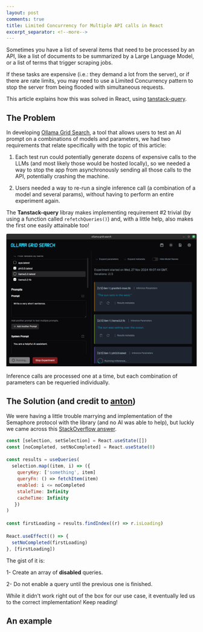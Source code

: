 ```yaml
---
layout: post
comments: true
title: Limited Concurrency for Multiple API calls in React
excerpt_separator: <!--more-->
---
```


Sometimes you have a list of several items that need to be processed by an API, like a list of documents to be summarized by a Large Language Model, or a list of terms that trigger scraping jobs.

If these tasks are expensive (i.e.: they demand a lot from the server), or if there are rate limits, you may need to use a Limited Concurrency pattern to stop the server from being flooded with simultaneous requests.

This article explains how this was solved in React, using [tanstack-query](https://tanstack.com/query/latest).

<!--more-->

## The Problem

In developing [Ollama Grid Search](https://github.com/dezoito/ollama-grid-search), a tool that allows users to test an AI prompt on a combinations of models and parameters, we had two requirements that relate specifically with the topic of this article:

1. Each test run could potentially generate dozens of expensive calls to the LLMs (and most likely those would be hosted locally), so we needed a way to stop the app from asynchronously sending all those calls to the API, potentially crashing the machine.

2. Users needed a way to re-run a single inference call (a combination of a model and several params), without having to perform an entire experiment again.

The **Tanstack-query** libray makes implementing requirement #2 trivial (by using a function called `refetchQueries()`) and, with a little help, also makes the first one easily attainable too!

<img src="https://raw.githubusercontent.com/dezoito/ollama-grid-search/main/screenshots/main.png" alt="Ollama Grid Search interface" width="720">

Inference calls are processed one at a time, but each combination of parameters can be requeried individually.

## The Solution (and credit to [anton](https://stackoverflow.com/users/6090489/anton))

We were having a little trouble marrying and implementation of the Semaphore protocol with the library (and no AI was able to help), but luckly we came across this [StackOverflow answer](https://stackoverflow.com/a/76953016).

```js
const [selection, setSelection] = React.useState([])
const [noCompleted, setNoCompleted] = React.useState(0)

const results = useQueries(
  selection.map((item, i) => ({
    queryKey: ['something', item]
    queryFn: () => fetchItem(item)
    enabled: i <= noCompleted
    staleTime: Infinity
    cacheTime: Infinity
   })
)

const firstLoading = results.findIndex((r) => r.isLoading)

React.useEffect(() => {
  setNoCompleted(firstLoading)
}, [firstLoading])
```

The gist of it is:

1- Create an array of **disabled** queries.

2- Do not enable a query until the previous one is finished.

While it didn't work right out of the box for our use case, it eventually led us to the correct implementation! Keep reading!

## An example
